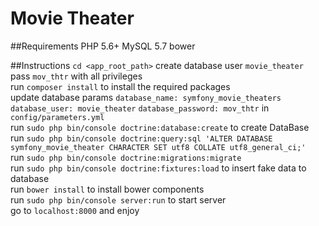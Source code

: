 Movie Theater
=============

##Requirements
        PHP 5.6+
        MySQL  5.7
        bower

##Instructions
`cd <app_root_path>`
create database user `movie_theater` pass `mov_thtr` with all privileges  
run `composer install` to install the required packages  
update database params `database_name: symfony_movie_theaters` `database_user: movie_theater` `database_password: mov_thtr` in `config/parameters.yml`  
run `sudo php bin/console doctrine:database:create` to create DataBase  
run `sudo php bin/console doctrine:query:sql 'ALTER DATABASE symfony_movie_theater CHARACTER SET utf8 COLLATE utf8_general_ci;'`  
run `sudo php bin/console doctrine:migrations:migrate`  
run `sudo php bin/console doctrine:fixtures:load` to insert fake data to database  
run `bower install` to install bower components  
run `sudo php bin/console server:run` to start server  
go to `localhost:8000` and enjoy  